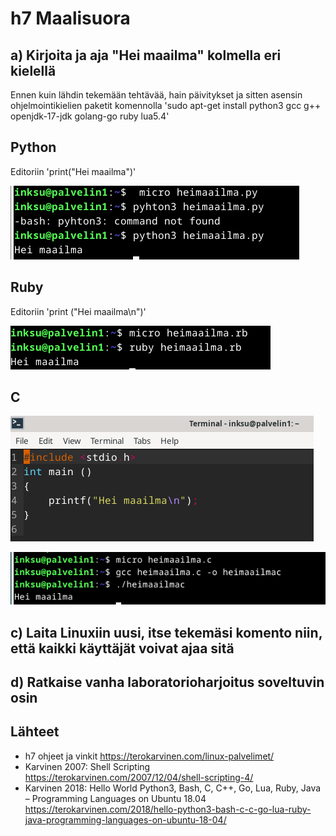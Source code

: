 # h7 Maalisuora

## a) Kirjoita ja aja "Hei maailma" kolmella eri kielellä

Ennen kuin lähdin tekemään tehtävää, hain päivitykset ja sitten asensin ohjelmointikielien paketit komennolla 'sudo apt-get install python3 gcc g++ openjdk-17-jdk golang-go ruby lua5.4' 

## Python

Editoriin 'print("Hei maailma")'

![Python](python.PNG)

## Ruby

Editoriin 'print ("Hei maailma\n")'

![Ruby](ruby.PNG)

## C

![Micro C](microc.PNG)

![C](c.PNG)

## c) Laita Linuxiin uusi, itse tekemäsi komento niin, että kaikki käyttäjät voivat ajaa sitä

## d) Ratkaise vanha laboratorioharjoitus soveltuvin osin

## Lähteet

- h7 ohjeet ja vinkit https://terokarvinen.com/linux-palvelimet/
- Karvinen 2007: Shell Scripting https://terokarvinen.com/2007/12/04/shell-scripting-4/
- Karvinen 2018: Hello World Python3, Bash, C, C++, Go, Lua, Ruby, Java – Programming Languages on Ubuntu 18.04 https://terokarvinen.com/2018/hello-python3-bash-c-c-go-lua-ruby-java-programming-languages-on-ubuntu-18-04/
